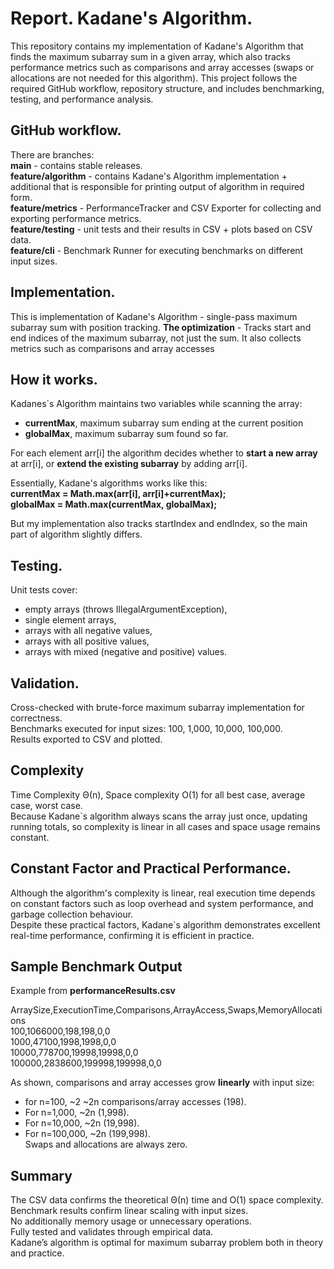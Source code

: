 # Report. Kadane's Algorithm.
This repository contains my implementation of Kadane's Algorithm
that finds the maximum subarray sum in a given array, which also
tracks performance metrics such as comparisons and array accesses
(swaps or allocations are not needed for this algorithm).
This project follows the required GitHub workflow, repository 
structure, and includes benchmarking, testing, and performance analysis.
## GitHub workflow.
There are branches:  
**main** - contains stable releases.  
**feature/algorithm** - contains Kadane's Algorithm implementation + additional 
that is responsible for printing output of algorithm in required form.  
**feature/metrics** - PerformanceTracker and CSV Exporter for collecting and exporting 
performance metrics.  
**feature/testing** - unit tests and their results in CSV + plots based on CSV data.  
**feature/cli** - Benchmark Runner for executing benchmarks on different input sizes.

## Implementation.
This is implementation of Kadane's Algorithm - single-pass 
maximum subarray sum with position tracking.
**The optimization** - Tracks start and end indices of the maximum subarray, not just the sum. 
It also collects metrics such as comparisons and array accesses

## How it works.
Kadanes`s Algorithm maintains two variables while scanning the array:  
- **currentMax**, maximum subarray sum ending at the current position  
- **globalMax**, maximum subarray sum found so far.  
  
For each element arr[i] the algorithm decides whether to **start a new array**
at arr[i], or **extend the existing subarray** by adding arr[i].  

Essentially, Kadane's algorithms works like this:  
**currentMax = Math.max(arr[i], arr[i]+currentMax);  
globalMax = Math.max(currentMax, globalMax);**  

But my implementation also tracks startIndex and endIndex, so the main part of algorithm
slightly differs. 


##  Testing.
Unit tests cover:   
- empty arrays (throws IllegalArgumentException),   
- single element arrays, 
- arrays with all negative values,
- arrays with all positive values, 
- arrays with mixed (negative and positive) values.
## Validation. 
Cross-checked with brute-force maximum subarray implementation for correctness.   
Benchmarks executed for input sizes: 100, 1,000, 10,000, 100,000.   
Results exported to CSV and plotted.
## Complexity
Time Complexity Θ(n), Space complexity O(1) for all
best case, average case, worst case.  
Because Kadane`s algorithm always scans the array just once, updating 
running totals, so complexity is linear in all cases and space usage remains constant.
## Constant Factor and Practical Performance.
Although the algorithm's complexity is linear, real execution time depends on 
constant factors such as loop overhead and system performance, and garbage collection behaviour.  
Despite these practical factors, Kadane`s algorithm demonstrates excellent real-time performance,
confirming it is efficient in practice.

## Sample Benchmark Output
Example from **performanceResults.csv** 

ArraySize,ExecutionTime,Comparisons,ArrayAccess,Swaps,MemoryAllocations   
100,1066000,198,198,0,0   
1000,47100,1998,1998,0,0   
10000,778700,19998,19998,0,0   
100000,2838600,199998,199998,0,0  
  
As shown, comparisons and array accesses grow **linearly** with input size:  
- for n=100, ~2 ~2n comparisons/array accesses (198).  
- For n=1,000, ~2n (1,998).
- For n=10,000, ~2n (19,998).
- For n=100,000, ~2n (199,998).   
Swaps and allocations are always zero. 
## Summary
The CSV data confirms the theoretical Θ(n) time and O(1) space complexity.   
Benchmark results confirm linear scaling with input sizes.  
No additionally memory usage or unnecessary operations.  
Fully tested and validates through empirical data.   
Kadane’s algorithm is optimal for maximum subarray problem both in theory and practice.  

  
